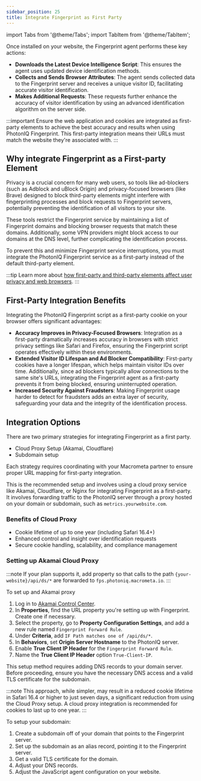 ```yaml
---
sidebar_position: 25
title: Integrate Fingerprint as First Party
---
```


import Tabs from '@theme/Tabs';
import TabItem from '@theme/TabItem';

Once installed on your website, the Fingerprint agent performs these key actions:

- **Downloads the Latest Device Intelligence Script**: This ensures the agent uses updated device identification methods.
- **Collects and Sends Browser Attributes**: The agent sends collected data to the Fingerprint server and receives a unique visitor ID, facilitating accurate visitor identification.
- **Makes Additional Requests**: These requests further enhance the accuracy of visitor identification by using an advanced identification algorithm on the server side.

:::important
Ensure the web application and cookies are integrated as first-party elements to achieve the best accuracy and results when using PhotonIQ Fingerprint. This first-party integration means their URLs must match the website they're associated with.
:::

## Why integrate Fingerprint as a First-party Element

Privacy is a crucial concern for many web users, so tools like ad-blockers (such as Adblock and uBlock Origin) and privacy-focused browsers (like Brave) designed to block third-party elements might interfere with fingerprinting processes and block requests to Fingerprint servers, potentially preventing the identification of all visitors to your site. 

These tools restrict the Fingerprint service by maintaining a list of Fingerprint domains and blocking browser requests that match these domains. Additionally, some VPN providers might block access to our domains at the DNS level, further complicating the identification process.

To prevent this and minimize Fingerprint service interruptions, you must integrate the PhotonIQ Fingerprint service as a first-party instead of the default third-party element.

:::tip
Learn more about [how first-party and third-party elements affect user privacy and web browsers](first-third-party-cookie.md).
:::


## First-Party Integration Benefits

Integrating the PhotonIQ Fingerprint script as a first-party cookie on your browser offers significant advantages:

- **Accuracy Improves in Privacy-Focused Browsers**: Integration as a first-party dramatically increases accuracy in browsers with strict privacy settings like Safari and Firefox, ensuring the Fingerprint script operates effectively within these environments.
- **Extended Visitor ID Lifespan and Ad Blocker Compatibility**: First-party cookies have a longer lifespan, which helps maintain visitor IDs over time. Additionally, since ad blockers typically allow connections to the same site's URLs, integrating the Fingerprint agent as a first-party prevents it from being blocked, ensuring uninterrupted operation.
- **Increased Security Against Fraudsters**: Making Fingerprint usage harder to detect for fraudsters adds an extra layer of security, safeguarding your data and the integrity of the identification process.

## Integration Options

There are two primary strategies for integrating Fingerprint as a first party. 

- Cloud Proxy Setup (Akamai, Cloudflare)
- Subdomain setup

Each strategy requires coordinating with your Macrometa partner to ensure proper URL mapping for first-party integration.

<Tabs groupId="fingerprint-firstparty-integration">
<TabItem value="cloud proxy" label="Cloud Proxy - Akamai setup">

This is the recommended setup and involves using a cloud proxy service like Akamai, Cloudflare, or Nginx for integrating Fingerprint as a first-party. It involves forwarding traffic to the PhotonIQ server through a proxy hosted on your domain or subdomain, such as `metrics.yourwebsite.com`.

### Benefits of Cloud Proxy

- Cookie lifetime of up to one year (including Safari 16.4+)
- Enhanced control and insight over identification requests
- Secure cookie handling, scalability, and compliance management

### Setting up Akamai Cloud Proxy

:::note
If your plan supports it, add property so that calls to the path `{your-website}/api/ds/*` are forwarded to `fps.photoniq.macrometa.io`.
:::

To set up and Akamai proxy

1. Log in to [Akamai Control Center](https://control.akamai.com/).
2. In **Properties**, find the URL property you're setting up with Fingerprint. Create one if necessary.
3. Select the property, go to **Property Configuration Settings**, and add a new rule named `Fingerprint Forward Rule`.
4. Under **Criteria**, add `IF Path matches one of /api/ds/*`.
5. In **Behaviors**, set **Origin Server Hostname** to the PhotonIQ server.
6. Enable **True Client IP Header** for the `Fingerprint Forward Rule`.
7. Name the **True Client IP Header** option `True-Client-IP`.

</TabItem>
<TabItem value="subdomain" label="Subdomain setup">

This setup method requires adding DNS records to your domain server. Before proceeding, ensure you have the necessary DNS access and a valid TLS certificate for the subdomain.

:::note
This approach, while simpler, may result in a reduced cookie lifetime in Safari 16.4 or higher to just seven days,  a significant reduction from using the Cloud Proxy setup. A cloud proxy integration is recommended for cookies to last up to one year.
:::

To setup your subdomain:

1. Create a subdomain off of your domain that points to the Fingerprint server.
2. Set up the subdomain as an alias record, pointing it to the Fingerprint server.
3. Get a valid TLS certificate for the domain.
4. Adjust your DNS records.
5. Adjust the JavaScript agent configuration on your website.


</TabItem>
</Tabs>